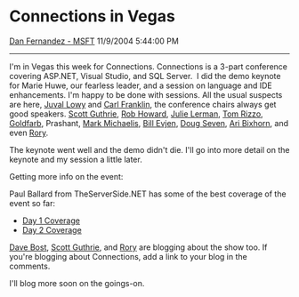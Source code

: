 <div id="page">

# Connections in Vegas

[Dan Fernandez -
MSFT](https://social.msdn.microsoft.com/profile/Dan%20Fernandez%20-%20MSFT)
11/9/2004 5:44:00 PM

-----

<div id="content">

I'm in Vegas this week for Connections. Connections is a 3-part
conference covering ASP.NET, Visual Studio, and SQL Server.  I did the
demo keynote for Marie Huwe, our fearless leader, and a session on
language and IDE enhancements. I'm happy to be done with sessions. All
the usual suspects are here, [Juval
Lowy](http://longhornblogs.com/jlowy/) and [Carl
Franklin](http://weblogs.asp.net/cfranklin), the conference chairs
always get good speakers. [Scott Guthrie](weblogs.asp.net/scottgu/),
[Rob Howard](http://weblogs.asp.net/rhoward/), [Julie
Lerman](http://www.thedatafarm.com/blog/), [Tom
Rizzo](http://sqljunkies.com/WebLog/tom%20rizzo/),
[Goldfarb](http://blogs.msdn.com/bgold/), Prashant, [Mark
Michaelis](http://mark.michaelis.net/weblog/), [Bill
Evjen](http://geekswithblogs.net/evjen/),
[Doug Seven](http://dotnetjunkies.com/WebLog/dougseven/), [Ari
Bixhorn](http://www.microsoft.com/netherlands/img/msdn/AriBixhorn.jpg), and
even [Rory](http://neopolean.com/blog).

The keynote went well and the demo didn't die. I'll go into more detail
on the keynote and my session a little later.  
  
Getting more info on the event:

Paul Ballard from TheServerSide.NET has some of the best coverage of the
event so far:

  - [Day 1
    Coverage](http://www.theserverside.net/articles/showarticle.tss?id=DevConnectionsP1)
  - [Day 2
    Coverage](http://www.theserverside.net/articles/showarticle.tss?id=DevConnectionsP2) 

[Dave Bost](http://www.davebost.com/blog/default.aspx), [Scott
Guthrie](http://weblogs.asp.net/scottgu/archive/2004/11/09/254583.aspx),
and [Rory](http://neopoleon.com/blog/) are blogging about the show too.
If you're blogging about Connections, add a link to your blog in the
comments.

I'll blog more soon on the goings-on.

</div>

</div>
